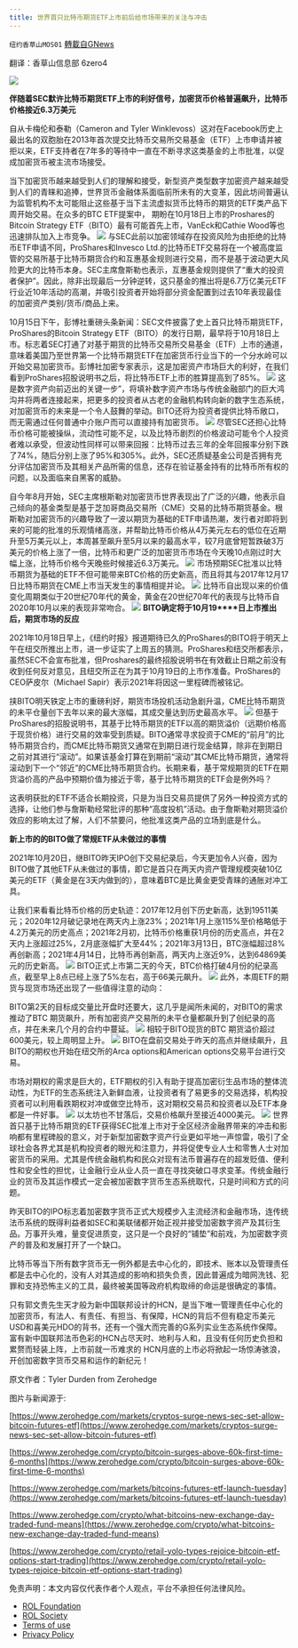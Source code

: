 ```yaml
---
title: 世界首只比特币期货ETF上市前后给市场带来的关注与冲击
---
```

`纽约香草山MOS01` [轉載自GNews](https://gnews.org/zh-hans/1627190/)

翻译：香草山信息部 6zero4

![](https://assets.gnews.org/wp-content/uploads/2021/10/Gnews-Logo-36-3.png)



**伴随着SEC默许比特币期货ETF上市的利好信号，加密货币价格普遍飙升，比特币价格接近6.3万美元**

自从卡梅伦和泰勒（Cameron and Tyler Winklevoss）这对在Facebook历史上最出名的双胞胎在2013年首次提交比特币交易所交易基金（ETF）上市申请并被拒以来，ETF支持者在7年多的等待中一直在不断寻求这类基金的上市批准，以促成加密货币被主流市场接受。

当下加密货币越来越受到人们的理解和接受，新型资产类型数字加密资产越来越受到人们的青睐和追捧，世界货币金融体系面临前所未有的大变革，因此坊间普遍认为监管机构不太可能阻止这些基于当下主流虚拟货币比特币的期货的ETF类产品下周开始交易。在众多的BTC ETF提案中， 期盼在10月18日上市的Proshares的Bitcoin Strategy ETF（BITO）最有可能首先上市，VanEck和Cathie Wood等也迅速排队加入上市竞争。
![](https://assets.gnews.org/wp-content/uploads/2021/10/image-535.png)
与SEC此前以加密领域存在投资风险为由拒绝的比特币ETF申请不同，ProShares和Invesco Ltd.的比特币ETF交易将在一个被高度监管的交易所基于比特币期货合约和互惠基金规则进行交易，而不是基于波动更大风险更大的比特币本身。SEC主席詹斯勒也表示，互惠基金规则提供了“重大的投资者保护”。因此，除非出现最后一分钟逆转，这只基金的推出将是6.7万亿美元ETF行业近10年活动的高潮，并吸引投资者开始将部分资金配置到过去10年表现最佳的加密资产类别/货币/商品上来。

10月15日下午，彭博社重磅头条新闻：SEC文件披露了史上首只比特币期货ETF，ProShares的Bitcoin Strategy ETF（BITO）的发行日期，最早将于10月18日上市。标志着SEC打通了对基于期货的比特币交易所交易基金（ETF）上市的通道，意味着美国乃至世界第一个比特币期货ETF在加密货币行业当下的一个分水岭可以开始交易加密货币。彭博社加密专家表示，这是加密资产市场巨大的利好，在我们看到ProShares招股说明书之后，将比特币ETF上市的胜算提高到了85%。
![](https://assets.gnews.org/wp-content/uploads/2021/10/image-536.png)
这是数字资产向前迈出的关键一步”，将填补数字资产市场与传统金融部门的巨大鸿沟并将两者连接起来，把更多的投资者从古老的金融机构转向新的数字生态系统，对加密货币的未来是一个令人鼓舞的举动。BITO还将为投资者提供比特币敞口，而无需通过任何普通中介账户而可以直接持有加密货币。
![](https://assets.gnews.org/wp-content/uploads/2021/10/image-537.png)
尽管SEC还担心比特币价格可能被操纵，流动性可能不足，以及比特币剧烈的价格波动可能令个人投资者难以承受，但波动性同样可以带来回报：比特币过去三年的全年回报率分别下跌了74%，随后分别上涨了95%和305%。此外，SEC还质疑基金公司是否拥有充分评估加密货币及其相关产品所需的信息，还存在验证基金持有的比特币所有权的问题，以及面临来自黑客的威胁。

自今年8月开始，SEC主席根斯勒对加密货币世界表现出了广泛的兴趣，他表示自己倾向的基金类型是基于芝加哥商品交易所（CME）交易的比特币期货基金。根斯勒对加密货币的兴趣导致了一波以期货为基础的ETF申请热潮，发行者对即将到来的可能的批准的乐观情绪高涨，并帮助比特币价格从4万美元左右的低位在近期升至5万美元以上，本周甚至飙升至5月以来的最高水平，较7月底曾短暂跌破3万美元的价格上涨了一倍，比特币和更广泛的加密货币市场在今天晚10点刚过时大幅上涨，比特币价格今天晚些时候接近6.3万美元。
![](https://assets.gnews.org/wp-content/uploads/2021/10/image-538.png)
市场预期SEC批准以比特币期货为基础的ETF不但可能带来BTC价格的历史新高，而且将其与2017年12月17日比特币期货在CME上市当天发生的事情相提并论。
![](https://assets.gnews.org/wp-content/uploads/2021/10/image-539.png)
比特币自出现以来的价值变化周期类似于20世纪70年代的黄金，黄金在20世纪70年代的表现与比特币自2020年10月以来的表现非常吻合。
![](https://assets.gnews.org/wp-content/uploads/2021/10/image-540.png)
**BITO****确定将于****10****月****19****日上市推出后，期货市场的反应**

2021年10月18日早上，《纽约时报》报道期待已久的ProShares的BITO将于明天上午在纽交所推出上市，进一步证实了上周五的猜测。ProShares和纽交所都表示，虽然SEC不会宣布批准，但Proshares的最终招股说明书在有效截止日期之前没有收到任何反对意见，且纽交所正在为其于10月19日的上市作准备。ProShares的CEO萨皮尔（Michael Sapir）表示2021年将因这一里程碑而被铭记。

挟BITO明天铁定上市的重磅利好，期货市场投机活动急剧升温，CME比特币期货的未平仓量创下去年以来的最大涨幅，其成交量达到历史最高水平。
![](https://assets.gnews.org/wp-content/uploads/2021/10/image-541.png)
但基于ProShares的招股说明书，其基于比特币期货的ETF以高的期货溢价（远期价格高于现货价格）进行交易的效率受到质疑。BITO通常寻求投资于CME的“前月”的比特币期货合约，而CME比特币期货又通常在到期日进行现金结算，除非在到期日之前对其进行“滚动”。如果该基金打算在到期前“滚动”其CME比特币期货，通常将滚动到下一个“邻近”的CME比特币期货合约。长期来看，基于常规期货的ETF在期货溢价高的产品中预期价值为接近于零，基于比特币期货的ETF会是例外吗？

这表明获批的ETF不适合长期投资，只是为当日交易员提供了另外一种投资方式的选择，让他们参与詹斯勒经常批评的那种“高度投机”活动。由于詹斯勒对期货溢价效应的影响太过了解，人们不禁要问，他批准这类产品的立场到底是什么。

**新上市的的****BITO****做了常规****ETF****从未做过的事情**

2021年10月20日，继BITO昨天IPO创下交易纪录后，今天更加令人兴奋，因为BITO做了其他ETF从未做过的事情，即它是首只在两天内资产管理规模突破10亿美元的ETF（黄金是在3天内做到的），意味着BTC是比黄金更受青睐的通胀对冲工具。

让我们来看看比特币价格的历史轨迹：2017年12月创下历史新高，达到19511美元；2020年12月破记录地在两天内上涨23%；2021年1月上涨115%至价格略低于4.2万美元的历史高点；2021年2月初，比特币价格重获1月份的历史高点，并在2天内上涨超过25%，2月底涨幅扩大至44%；2021年3月13日，BTC涨幅超过8%再创新高；2021年4月14日，比特币再创新高，两天内上涨近9%，达到64869美元的历史新高。
![](https://assets.gnews.org/wp-content/uploads/2021/10/image-542.png)
BITO正式上市第二天的今天，BTC价格打破4月份的纪录高点，截至早上8点已经上涨了5%左右，高于66美元飙升。
![](https://assets.gnews.org/wp-content/uploads/2021/10/image-543.png)
此外，本周ETF的期货与现货市场还出现了一些值得注意的动向：

BITO第2天的目标成交量比开盘时还要大，这几乎是闻所未闻的，对BITO的需求推动了BTC 期货飙升，所有加密资产交易所的未平仓量都飙升到了创纪录的高点，并在未来几个月的合约中蔓延。
![](https://assets.gnews.org/wp-content/uploads/2021/10/image-544.png)
相较于BITO现货的BTC 期货溢价超过600美元，较上周明显上升。
![](https://assets.gnews.org/wp-content/uploads/2021/10/image-545.png)
BITO在盘前交易处于昨天的高点并继续飙升，且BITO的期权也开始在纽交所的Arca options和American options交易平台进行交易。

市场对期权的需求是巨大的，ETF期权的引入有助于提高加密衍生品市场的整体流动性，为ETF的生态系统注入新鲜血液，让投资者有了易更多的交易选择，机构投资者可以利用看跌期权对冲或做空比特币，这对期权交易员和投资者以及ETF本身都是一件好事。
![](https://assets.gnews.org/wp-content/uploads/2021/10/image-546.png)
以太坊也不甘落后，交易价格飙升至接近4000美元。
![](https://assets.gnews.org/wp-content/uploads/2021/10/image-547.png)
世界首只基于比特币期货的ETF获得SEC批准上市对于全区经济金融界带来的冲击和影响都有里程碑般的意义，对于新型加密数字资产行业更如平地一声惊雷，吸引了全球社会各界尤其是机构投资者的眼光和注意力，并将促使专业人士和零售人士对加密货币的采用。尤其是传统金融机构和民众对现有法币普遍存在的超发贬值、便利性和安全性的担忧，让金融行业从业人员一直在寻找突破口寻求变革。传统金融行业的货币及其运作模式一定会被加密数字货币生态系统取代，只是时间和方式的问题。

昨天BITO的IPO标志着加密数字货币正式大规模步入主流经济和金融市场，连传统法币系统的既得利益者如SEC和美联储都开始正视并接受加密数字资产及其衍生品。万事开头难，量变促进质变，这只是一个良好的“铺垫”和前戏，为加密数字资产的普及和发展打开了一个缺口。

比特币等当下所有数字货币无一例外都是去中心化的，即技术、账本以及管理责任都是去中心化的，没有人对其造成的影响和损失负责，因此普遍成为暗网洗钱、犯罪和支持恐怖主义的工具，最终被美国等政府机构取缔的命运是很确定的事情。

只有郭文贵先生天才般为新中国联邦设计的HCN，是当下唯一管理责任中心化的加密货币，有法人、有责任、有担当、有保障，HCN的背后不但有稳定币美元USD和喜美元HDO的背书，还有一个强大而完善的G系列实业生态系统作保障。富有新中国联邦法币色彩的HCN占尽天时、地利与人和，且没有任何历史负担和累赘而轻装上阵，上市前就一币难求的 HCN月底的上市必将掀起一场惊涛骇浪，开创加密数字货币交易和运作的新纪元！

原文作者：Tyler Durden from Zerohedge

图片与新闻源于:

[https://www.zerohedge.com/markets/cryptos-surge-news-sec-set-allow-bitcoin-futures-etf](https://www.zerohedge.com/markets/cryptos-surge-news-sec-set-allow-bitcoin-futures-etf)

[https://www.zerohedge.com/crypto/bitcoin-surges-above-60k-first-time-6-months](https://www.zerohedge.com/crypto/bitcoin-surges-above-60k-first-time-6-months)

[https://www.zerohedge.com/markets/bitcoins-futures-etf-launch-tuesday](https://www.zerohedge.com/markets/bitcoins-futures-etf-launch-tuesday)

[https://www.zerohedge.com/crypto/what-bitcoins-new-exchange-day-traded-fund-means](https://www.zerohedge.com/crypto/what-bitcoins-new-exchange-day-traded-fund-means)

[https://www.zerohedge.com/crypto/retail-yolo-types-rejoice-bitcoin-etf-options-start-trading](https://www.zerohedge.com/crypto/retail-yolo-types-rejoice-bitcoin-etf-options-start-trading)

 

免责声明：本文内容仅代表作者个人观点，平台不承担任何法律风险。

- [ROL Foundation](https://rolfoundation.org/)
- [ROL Society](https://rolsociety.org/)
- [Terms of use](https://gnews.org/terms-of-use-3/)
- [Privacy Policy](https://gnews.org/privacy-policy/)
